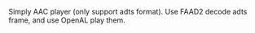 Simply AAC player (only support adts format). Use FAAD2 decode adts frame, and use OpenAL play them.
